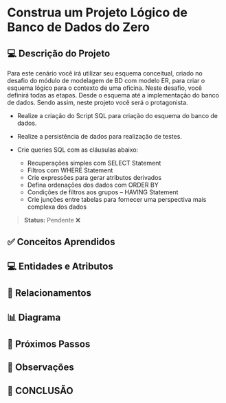 # Construa um Projeto Lógico de Banco de Dados do Zero

## 💻 Descrição do Projeto

Para este cenário você irá utilizar seu esquema conceitual, criado no desafio do módulo de modelagem de BD com modelo ER, para criar o esquema lógico para o contexto de uma oficina. Neste desafio, você definirá todas as etapas. Desde o esquema até a implementação do banco de dados. Sendo assim, neste projeto você será o protagonista.

- Realize a criação do Script SQL para criação do esquema do banco de dados.
- Realize a persistência de dados para realização de testes. 
- Crie queries SQL com as cláusulas abaixo:

  - Recuperações simples com SELECT Statement
  - Filtros com WHERE Statement
  - Crie expressões para gerar atributos derivados
  - Defina ordenações dos dados com ORDER BY
  - Condições de filtros aos grupos – HAVING Statement
  - Crie junções entre tabelas para fornecer uma perspectiva mais complexa dos dados

> **Status:** <span> Pendente </span> ❌

## ✅ Conceitos Aprendidos

## 💻 Entidades e Atributos

## 🤝 Relacionamentos

## 📊 Diagrama

## 🦶 Próximos Passos

## 👀 Observações

## 🏁 CONCLUSÃO
